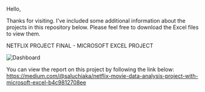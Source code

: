 Hello,

Thanks for visiting. I've included some additional information about the projects in this repository below.
Please feel free to download the Excel files to view them.

NETFLIX PROJECT FINAL - MICROSOFT EXCEL PROJECT

![Dashboard](https://github.com/user-attachments/assets/444716e6-23c9-487b-970e-966b0c036c8b)

You can view the report on this project by following the link below:
https://medium.com/@saluchiaka/netflix-movie-data-analysis-project-with-microsoft-excel-b4c9812708ee

